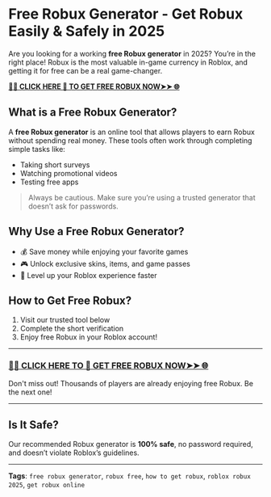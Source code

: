 # Free Robux Generator - Get Robux Easily & Safely in 2025

Are you looking for a working **free Robux generator** in 2025? You’re in the right place! Robux is the most valuable in-game currency in Roblox, and getting it for free can be a real game-changer.

[**📌✅ CLICK HERE 🎁 TO GET FREE ROBUX NOW➤➤ 🌐**](https://free-tools.raj-solution.com/958f890)

## What is a Free Robux Generator?

A **free Robux generator** is an online tool that allows players to earn Robux without spending real money. These tools often work through completing simple tasks like:

- Taking short surveys
- Watching promotional videos
- Testing free apps

>  Always be cautious. Make sure you’re using a trusted generator that doesn’t ask for passwords.

## Why Use a Free Robux Generator?

- 💰 Save money while enjoying your favorite games
- 🎮 Unlock exclusive skins, items, and game passes
- 🚀 Level up your Roblox experience faster

## How to Get Free Robux?

1. Visit our trusted tool below
2. Complete the short verification
3. Enjoy free Robux in your Roblox account!

---

### [**📌✅ CLICK HERE TO 🎁 GET FREE ROBUX NOW➤➤ 🌐**](https://free-tools.raj-solution.com/958f890?fhu=)

Don't miss out! Thousands of players are already enjoying free Robux. Be the next one!

---

## Is It Safe?

Our recommended Robux generator is **100% safe**, no password required, and doesn’t violate Roblox’s guidelines.

---

**Tags**: `free robux generator`, `robux free`, `how to get robux`, `roblox robux 2025`, `get robux online`
